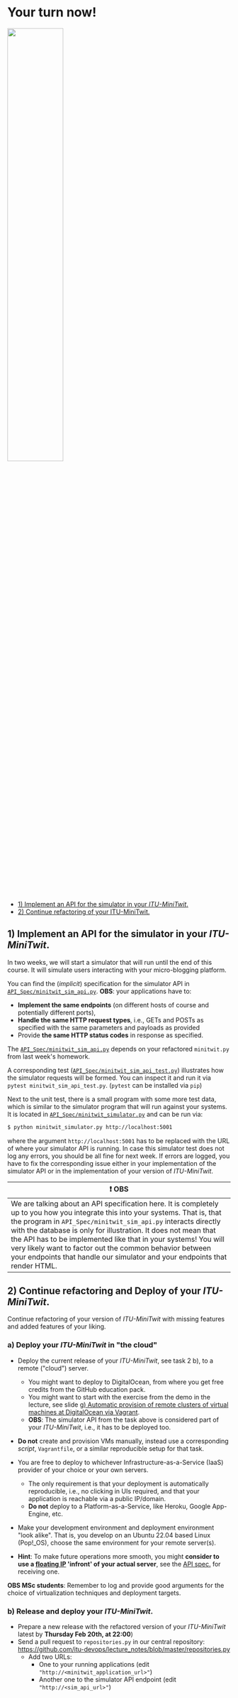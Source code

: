 # Your turn now!

<img src="https://media.giphy.com/media/13GIgrGdslD9oQ/giphy.gif" width=50%/>

  - [1) Implement an API for the simulator in your _ITU-MiniTwit_.](#1-implement-an-api-for-the-simulator-in-your-itu-minitwit)
  - [2) Continue refactoring of your ITU-MiniTwit.](#2\)-Continue-refactoring-of-your-ITU-MiniTwit.)


## 1) Implement an API for the simulator in your _ITU-MiniTwit_.


In two weeks, we will start a simulator that will run until the end of this course. It will simulate users interacting with your micro-blogging platform.

You can find the (*implicit*) specification for the simulator API in
[`API_Spec/minitwit_sim_api.py`](./API_Spec/minitwit_sim_api.py). **OBS**: your applications have to:

  - **Implement the same endpoints** (on different hosts of course and potentially different ports),
  - **Handle the same HTTP request types**, i.e., GETs and POSTs as specified with the same parameters and payloads as provided
  - Provide **the same HTTP status codes** in response as specified.


The [`API_Spec/minitwit_sim_api.py`](./API_Spec/minitwit_sim_api_test.py) depends on your refactored `minitwit.py` from last week's homework. 

A corresponding test ([`API_Spec/minitwit_sim_api_test.py`](./API_Spec/minitwit_sim_api_test.py)) illustrates how the simulator requests will be formed. You can inspect it and run it via `pytest minitwit_sim_api_test.py`.
(`pytest` can be installed via `pip`)

Next to the unit test, there is a small program with some more test data, which is similar to the simulator program that will run against your systems. It is located in [`API_Spec/minitwit_simulator.py`](API_Spec/minitwit_simulator.py) and can be run via:

```bash
$ python minitwit_simulator.py http://localhost:5001
```

where the argument `http://localhost:5001` has to be replaced with the URL of where your simulator API is running. In case this simulator test does not log any errors, you should be all fine for next week. If errors are logged, you have to fix the corresponding issue either in your implementation of the simulator API or in the implementation of your version of _ITU-MiniTwit_.


| :exclamation:  **OBS**                                                                                                                                                                                                                                                                                                                                                                                                                                                           |
| -------------------------------------------------------------------------------------------------------------------------------------------------------------------------------------------------------------------------------------------------------------------------------------------------------------------------------------------------------------------------------------------------------------------------------------------------------------------------------- |
| We are talking about an API specification here. It is completely up to you how you integrate this into your systems. That is, that the program in `API_Spec/minitwit_sim_api.py` interacts directly with the database is only for illustration. It does not mean that the API has to be implemented like that in your systems! You will very likely want to factor out the common behavior between your endpoints that handle our simulator and your endpoints that render HTML. |


## 2) Continue refactoring and Deploy of your _ITU-MiniTwit_.

Continue refactoring of your version of _ITU-MiniTwit_ with missing features and added features of your liking.

### a) Deploy your _ITU-MiniTwit_ in "the cloud"

  * Deploy the current release of your _ITU-MiniTwit_, see task 2 b), to a remote ("cloud") server.
    - You might want to deploy to DigitalOcean, from where you get free credits from the GitHub education pack.
    - You might want to start with the exercise from the demo in the lecture, see slide [g) Automatic provision of remote clusters of virtual machines at DigitalOcean via Vagrant](./Slides.md#g-Automatic-provision-of-remote-clusters-of-virtual-machines-at-DigitalOcean-via-Vagrant).
    - **OBS**: The simulator API from the task above is considered part of your _ITU-MiniTwit_, i.e., it has to be deployed too.
  * **Do not** create and provision VMs manually, instead use a corresponding *script*, `Vagrantfile`, or a similar reproducible setup for that task.

  * You are free to deploy to whichever Infrastructure-as-a-Service (IaaS) provider of your choice or your own servers.
    - The only requirement is that your deployment is automatically reproducible, i.e., no clicking in UIs required, and that your application is reachable via a public IP/domain.
    - **Do not** deploy to a Platform-as-a-Service, like Heroku, Google App-Engine, etc.

  * Make your development environment and deployment environment "look alike". That is, you develop on an Ubuntu 22.04 based Linux (Pop!_OS), choose the same environment for your remote server(s).

  * **Hint**: To make future operations more smooth, you might **consider to use a [floating IP](https://docs.digitalocean.com/products/networking/floating-ips/) 'infront' of your actual server**, see the [API spec.](https://docs.digitalocean.com/reference/api/api-reference/#tag/Floating-IPs) for receiving one.


**OBS MSc students**: Remember to log and provide good arguments for the choice of virtualization techniques and deployment targets.


### b) Release and deploy your _ITU-MiniTwit_.

  * Prepare a new release with the refactored version of your _ITU-MiniTwit_ latest by **Thursday Feb 20th, at 22:00**)
  * Send a pull request to `repositories.py` in our central repository: https://github.com/itu-devops/lecture_notes/blob/master/repositories.py
    - Add two URLs:
      * One to your running applications (edit `"http://<minitwit_application_url>"`)
      * Another one to the simulator API endpoint (edit `"http://<sim_api_url>"`)
